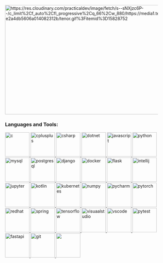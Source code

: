 <!--
**mahdi13830510/mahdi13830510** is a ✨ _special_ ✨ repository because its `README.md` (this file) appears on your GitHub profile.

Here are some ideas to get you started:

- 🔭 I’m currently working on ...
- 🌱 I’m currently learning ...
- 👯 I’m looking to collaborate on ...
- 🤔 I’m looking for help with ...
- 💬 Ask me about ...
- 📫 How to reach me: ...
- 😄 Pronouns: ...
- ⚡ Fun fact: ...
-->

<img src="https://res.cloudinary.com/practicaldev/image/fetch/s--sNXjzc6P--/c_limit%2Cf_auto%2Cfl_progressive%2Cq_66%2Cw_880/https://media1.tenor.com/images/0c34272909ee2a4db5606a014082312b/tenor.gif%3Fitemid%3D15828752" alt="https://res.cloudinary.com/practicaldev/image/fetch/s--sNXjzc6P--/c_limit%2Cf_auto%2Cfl_progressive%2Cq_66%2Cw_880/https://media1.tenor.com/images/0c34272909ee2a4db5606a014082312b/tenor.gif%3Fitemid%3D15828752" class="transparent shrinkToFit" width="720" height="360">


<h3 align="left">Languages and Tools:</h3>
<p align="left">
  <a href="https://www.cprogramming.com/" target="_blank">
    <img src="https://cdn.jsdelivr.net/gh/devicons/devicon/icons/c/c-original.svg"  alt="c" width="80" height="80"/> 
  </a>
  <a href="https://www.w3schools.com/cpp/" target="_blank">
    <img src="https://cdn.jsdelivr.net/gh/devicons/devicon/icons/cplusplus/cplusplus-original.svg" alt="cplusplus" width="80" height="80"/>
  </a>
  <a href="#" target="_blank"> 
    <img src="https://cdn.jsdelivr.net/gh/devicons/devicon/icons/csharp/csharp-original.svg" alt="csharp" width="80" height="80"/> 
  </a> 
  <a href="#" target="_blank"> 
    <img src="https://cdn.jsdelivr.net/gh/devicons/devicon/icons/dotnetcore/dotnetcore-original.svg" alt="dotnet" width="80" height="80"/> 
  </a>
  <a href="#" target="_blank"> 
    <img src="https://cdn.jsdelivr.net/gh/devicons/devicon/icons/javascript/javascript-original.svg" alt="javascript" width="80" height="80"/> 
  </a>
  <a href="#" target="_blank"> 
    <img src="https://cdn.jsdelivr.net/gh/devicons/devicon/icons/python/python-original.svg" alt="python" width="80" height="80"/> 
  </a>
  <a href="#" target="_blank"> 
    <img src="https://cdn.jsdelivr.net/gh/devicons/devicon/icons/mysql/mysql-original-wordmark.svg" alt="mysql" width="80" height="80"/> 
  </a>
  <a href="#" target="_blank"> 
    <img src="https://cdn.jsdelivr.net/gh/devicons/devicon/icons/postgresql/postgresql-plain.svg" alt="postgresql" width="80" height="80"/> 
  </a>
  <a href="#" target="_blank"> 
    <img src="https://cdn.jsdelivr.net/gh/devicons/devicon/icons/django/django-plain-wordmark.svg" alt="django" width="80" height="80"/> 
  </a>
  <a href="#" target="_blank"> 
    <img src="https://cdn.jsdelivr.net/gh/devicons/devicon/icons/docker/docker-original.svg" alt="docker" width="80" height="80"/> 
  </a>
  <a href="#" target="_blank">
    <img src="https://cdn.jsdelivr.net/gh/devicons/devicon/icons/flask/flask-original-wordmark.svg" alt="flask" width="80" height="80"/>
  </a>
  <a href="#" target="_blank">
    <img src="https://cdn.jsdelivr.net/gh/devicons/devicon/icons/intellij/intellij-original.svg" alt="intellij" width="80" height="80"/>
  </a>
  <a href="#" target="_blank">
    <img src="https://cdn.jsdelivr.net/gh/devicons/devicon/icons/jupyter/jupyter-original-wordmark.svg" alt="jupyter" width="80" height="80"/>
  </a>
  <a href="#" target="_blank">
    <img src="https://cdn.jsdelivr.net/gh/devicons/devicon/icons/kotlin/kotlin-original.svg" alt="kotlin" width="80" height="80"/>
  </a>
  <a href="#" target="_blank">
    <img src="https://cdn.jsdelivr.net/gh/devicons/devicon/icons/kubernetes/kubernetes-plain-wordmark.svg" alt="kubernetes" width="80" height="80"/>
  </a>
  <a href="#" target="_blank">
    <img src="https://cdn.jsdelivr.net/gh/devicons/devicon/icons/numpy/numpy-original.svg" alt="numpy" width="80" height="80"/>
  </a>
  <a href="#" target="_blank">
    <img src="https://cdn.jsdelivr.net/gh/devicons/devicon/icons/pycharm/pycharm-original-wordmark.svg" alt="pycharm" width="80" height="80"/>
  </a>
  <a href="#" target="_blank">
    <img src="https://cdn.jsdelivr.net/gh/devicons/devicon/icons/pytorch/pytorch-original-wordmark.svg" alt="pytorch" width="80" height="80"/>
  </a>
  <a href="#" target="_blank">
    <img src="https://cdn.jsdelivr.net/gh/devicons/devicon/icons/redhat/redhat-original-wordmark.svg" alt="redhat" width="80" height="80"/>
  </a>
  <a href="#" target="_blank">
    <img src="https://cdn.jsdelivr.net/gh/devicons/devicon/icons/spring/spring-plain-wordmark.svg" alt="spring" width="80" height="80"/>
  </a>
  <a href="#" target="_blank">
    <img src="https://cdn.jsdelivr.net/gh/devicons/devicon/icons/tensorflow/tensorflow-original.svg" alt="tensorflow" width="80" height="80"/>
  </a>
  <a href="#" target="_blank">
    <img src="https://cdn.jsdelivr.net/gh/devicons/devicon/icons/visualstudio/visualstudio-plain.svg" alt="visuaalstudio" width="80" height="80"/>
  </a>
  <a href="#" target="_blank">
    <img src="https://cdn.jsdelivr.net/gh/devicons/devicon/icons/vscode/vscode-original.svg" alt="vscode" width="80" height="80"/>
  </a>
  <a href="#" target="_blank">
    <img src="https://cdn.jsdelivr.net/gh/devicons/devicon/icons/pytest/pytest-original-wordmark.svg" alt="pytest" width="80" height="80"/>
  </a>
  <a href="#" target="_blank">
    <img src="https://cdn.jsdelivr.net/gh/devicons/devicon/icons/fastapi/fastapi-original-wordmark.svg" alt="fastapi" width="80" height="80"/>
  </a>
  <a href="https://git-scm.com/" target="_blank"> 
    <img src="https://www.vectorlogo.zone/logos/git-scm/git-scm-icon.svg" alt="git" width="80" height="80"/> 
  </a>  
  <a href="https://www.linux.org/" target="_blank">
    <img src="https://cdn.jsdelivr.net/gh/devicons/devicon/icons/linux/linux-original.svg" width="80" height="80" />
  </a>  
</p>
